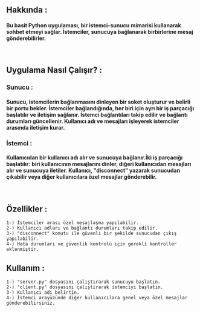 ## Hakkında :
#### Bu basit Python uygulaması, bir istemci-sunucu mimarisi kullanarak sohbet etmeyi sağlar. İstemciler, sunucuya bağlanarak birbirlerine mesaj gönderebilirler.<br><br><br>

## Uygulama Nasıl Çalışır? :
### Sunucu :
#### Sunucu, istemcilerin bağlanmasını dinleyen bir soket oluşturur ve belirli bir portu bekler. İstemciler bağlandığında, her biri için ayrı bir iş parçacığı başlatılır ve iletişim sağlanır. İstemci bağlantıları takip edilir ve bağlantı durumları güncellenir. Kullanıcı adı ve mesajları işleyerek istemciler arasında iletişim kurar.<br>

### İstemci :
#### Kullanıcıdan bir kullanıcı adı alır ve sunucuya bağlanır.İki iş parçacığı başlatılır: biri kullanıcının mesajlarını dinler, diğeri kullanıcıdan mesajları alır ve sunucuya iletiler. Kullanıcı, "disconnect" yazarak sunucudan çıkabilir veya diğer kullanıcılara özel mesajlar gönderebilir.<br><br><br>

## Özellikler :
    1-) İstemciler arası özel mesajlaşma yapılabilir.
    2-) Kullanıcı adları ve bağlantı durumları takip edilir.
    3-) "disconnect" komutu ile güvenli bir şekilde sunucudan çıkış yapılabilir.
    4-) Hata durumları ve güvenlik kontrolü için gerekli kontroller eklenmiştir.



## Kullanım :
    1-) "server.py" dosyasını çalıştırarak sunucuyu başlatın.
    2-) "client.py" dosyasını çalıştırarak istemciyi başlatın.
    3-) Kullanıcı adı belirtin.
    4-) İstemci arayüzünde diğer kullanıcılara genel veya özel mesajlar gönderebilirsiniz.

